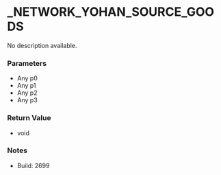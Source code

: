 # _NETWORK_YOHAN_SOURCE_GOODS

No description available.

### Parameters
* Any p0
* Any p1
* Any p2
* Any p3

### Return Value
* void

### Notes
* Build: 2699

